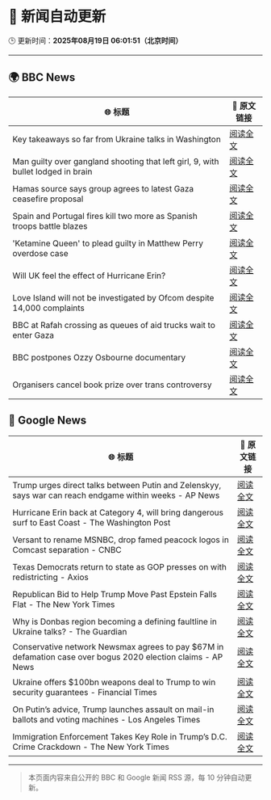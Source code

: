# 🧠 新闻自动更新

🕒 更新时间：**2025年08月19日 06:01:51（北京时间）**

---

## 🌍 BBC News

| 🌐 标题 | 🔗 原文链接 |
|--------|-------------|
| Key takeaways so far from Ukraine talks in Washington | [阅读全文](https://www.bbc.com/news/articles/c5yp4jggrj2o?at_medium=RSS&at_campaign=rss) |
| Man guilty over gangland shooting that left girl, 9, with bullet lodged in brain | [阅读全文](https://www.bbc.com/news/articles/c939v7gejlpo?at_medium=RSS&at_campaign=rss) |
| Hamas source says group agrees to latest Gaza ceasefire proposal | [阅读全文](https://www.bbc.com/news/articles/ckgjye15zdlo?at_medium=RSS&at_campaign=rss) |
| Spain and Portugal fires kill two more as Spanish troops battle blazes | [阅读全文](https://www.bbc.com/news/articles/cz60y7npl32o?at_medium=RSS&at_campaign=rss) |
| 'Ketamine Queen' to plead guilty in Matthew Perry overdose case | [阅读全文](https://www.bbc.com/news/articles/c62wnp7622po?at_medium=RSS&at_campaign=rss) |
| Will UK feel the effect of Hurricane Erin? | [阅读全文](https://www.bbc.com/weather/articles/cg7jy3jk2e4o?at_medium=RSS&at_campaign=rss) |
| Love Island will not be investigated by Ofcom despite 14,000 complaints | [阅读全文](https://www.bbc.com/news/articles/cj4wlpvdzjyo?at_medium=RSS&at_campaign=rss) |
| BBC at Rafah crossing as queues of aid trucks wait to enter Gaza | [阅读全文](https://www.bbc.com/news/videos/cev2nmwxe1po?at_medium=RSS&at_campaign=rss) |
| BBC postpones Ozzy Osbourne documentary | [阅读全文](https://www.bbc.com/news/articles/cly41jzxxmpo?at_medium=RSS&at_campaign=rss) |
| Organisers cancel book prize over trans controversy | [阅读全文](https://www.bbc.com/news/articles/clyvme385e6o?at_medium=RSS&at_campaign=rss) |

## 📰 Google News

| 🌐 标题 | 🔗 原文链接 |
|--------|-------------|
| Trump urges direct talks between Putin and Zelenskyy, says war can reach endgame within weeks - AP News | [阅读全文](https://news.google.com/rss/articles/CBMiogFBVV95cUxQVkxfTU5tQmZGVlVmTk9FOGY0WmlRZHcyVWlwZnNFUFNYV2NPZDljYWNETkVPTW9lR2k3YjJWN1FEb200SVpPME8yWkVnTURGNm04YklqYlBsRmlhQkdxbmNUcE83eUZHWW5XRl9DMzlyUTJLa3dpaDFoNDd0NC1DRmwwYjJQTGlYaFMyUjgwVmgwdVNXVDBZZWRnTklEdElXdmc?oc=5) |
| Hurricane Erin back at Category 4, will bring dangerous surf to East Coast - The Washington Post | [阅读全文](https://news.google.com/rss/articles/CBMilgFBVV95cUxPMmZCaWhmRDRGU1lVX1RWR1kyS1Z6NDFjaGk0VHVRX3ZudnlQRVl6LVhjaXgwdU9KTXZpTnQtX2Y1X2dZU1RsVlZ3QWZkN0lFWS1lN1NoMk9PNTh3cGZJV2xFMFk5dzdsMU1HR1dfbGVRbW9kWXVZemJWZ1VpUWZvVXo1UHhWUTJEY21iTDRlRW91MkNuSXc?oc=5) |
| Versant to rename MSNBC, drop famed peacock logos in Comcast separation - CNBC | [阅读全文](https://news.google.com/rss/articles/CBMihgFBVV95cUxQNFlEUWIyUFpXS2dNaEUyZEpFckQtYnhWRXlVWVNfcHRxMkZnSm5WUWJZVGVMSkVBMHRXTDEtcXV0QmtMcWdnQ1A0NzAzaG5NbmlZTnBMUlA5Vnh6YVdtTkpkSnE1MUVQa1pYVXNEY0ZyYW5sOFhWOXFKcTBoSVZlUzFyWmRjd9IBiwFBVV95cUxPeVZDcGpoOExQcE9wQ091X210RVV0TWN5MVBybkRhQ0NPYlBYaEI4bV9ROUR1UG13WHJWZUF6aTUzTXJRZy1RUURoTXc1bktDS0VqYWdDcGlZUGxFU0hkYmtoWjNUeHRBMjR6VTRhVDNrb3BSWE5lRXBLNGpQV0poMXRsVFFJQVF3Q0Fj?oc=5) |
| Texas Democrats return to state as GOP presses on with redistricting - Axios | [阅读全文](https://news.google.com/rss/articles/CBMipAFBVV95cUxOSDkzLU5waUhMOG9MUWZFZ1RFOXd4ejFCVTI2QzNUZTRmeGI5Q3VXa3lhVHM2eTZnT0dMNkhPZGRjSkRBUV92aXBZSUZKeFFXM1pyOGw2NldxRW40WVZUN053Sjlvbll2U0E2eGdrd3RhSUtsR05ZUWI5WEtZczd2SHRNSzVCRzJ6ek5OZXJYTENyNjRlQl9RUkZqdlViVVdFaURkVA?oc=5) |
| Republican Bid to Help Trump Move Past Epstein Falls Flat - The New York Times | [阅读全文](https://news.google.com/rss/articles/CBMigwFBVV95cUxQSDlFQ1pVTU0tVU4zeV96bHRWbWxjMXo5WWN5X3hhS29rT2ZBYnRLakpHRktEWVB6MmNBeURHa0NqcmxXazI4SHV1Z093dDZHT0NSaXJldHFPNHM4U2NpMTEtaVZfVUJ0T0k3bGJ3dXJLS3FtMjEtY2haSjMzYlJnY0E4UQ?oc=5) |
| Why is Donbas region becoming a defining faultline in Ukraine talks? - The Guardian | [阅读全文](https://news.google.com/rss/articles/CBMiqAFBVV95cUxQM2hzalRZU2U4RGdRcWJUYVBYVUhVeVZ4eFZULW1LcENXVkxZeUllZ005MnVqeTY3UHlEUExkZkFfbjJGZW1qTHRRWENRbVIxVWU4WTNvVk1BcndiMnVqd1JPbnlXazB2a00tT0cydENuLVJJWHVOa09VMUgyc0F1bk1CSEx3M1ZYZHZNWjBEdC1lWjdHUFlBWWYtYWRuUjVfaXJuT2p1OVc?oc=5) |
| Conservative network Newsmax agrees to pay $67M in defamation case over bogus 2020 election claims - AP News | [阅读全文](https://news.google.com/rss/articles/CBMiqAFBVV95cUxPSHVDUTNRb1NjMGFzLXNMSXp6aUNQSzRTVm4wRHVwczI1N1ZncmFRZkJ1SUQ3dnpMa2xQRkN2Z0YycUNtVGtIelI1eWZuMFptNXZDQnZMTmRORnRpdzRCMUxGandiZ1pjVXE5dnZyZzIyZ3hTZXQ3WWpsMEdWYUtOSHV4dXRJbXlucDNSYXdPcWwwWDJ3bzBjb21iajkzS0tFRDU0TU00RjY?oc=5) |
| Ukraine offers $100bn weapons deal to Trump to win security guarantees - Financial Times | [阅读全文](https://news.google.com/rss/articles/CBMicEFVX3lxTE1lVjNIS1hJTEZZWTJJZVh4dzJwY3FlQ0t5RERVdlRmdUNPZGd6NFB0MUpWQXV1dGlaQk1Na1psNHZDZFlndkNmdUd1OHZjaHRaVmU0WGw3OHRaUVoxNnRMZzJTNFU3VzU2Zkl6ME5wTHE?oc=5) |
| On Putin’s advice, Trump launches assault on mail-in ballots and voting machines - Los Angeles Times | [阅读全文](https://news.google.com/rss/articles/CBMipAFBVV95cUxNN19LeGtwTHdYR2hKaXM5Z2dSSTEwbl9pejhIdnV5Nmp6RVZnY2ZGa0dyZGNoUmtfSWNLdnB6ejRhbUdOdFM4T2dkT2NhZmlVNUdTVk1pUFBIX1BGdklmRlQwanBWTm9SOEltRFU3MmhRdHcyWnJxdHhaeEFxN1JZR0gySXJxMG8xbkJ0eXY2dno1UVRjQkx0eE9ENTdxS2duaVdJOQ?oc=5) |
| Immigration Enforcement Takes Key Role in Trump’s D.C. Crime Crackdown - The New York Times | [阅读全文](https://news.google.com/rss/articles/CBMieEFVX3lxTE1pVGJwUHJvbTNtOEw5OVc4TXl6cW1XWDZOdzNVeHdodjNEd2RmeHYxUEtfOUtkSTFjSlI0Nzl6Z3p6dW9hVkc4dFc3SmRfVFZOOEVYWXphZUJKZGhoaVVlMnJaT3ByalhWR3k4OWNYdjZXUzdraDh3MA?oc=5) |

---
> 本页面内容来自公开的 BBC 和 Google 新闻 RSS 源，每 10 分钟自动更新。